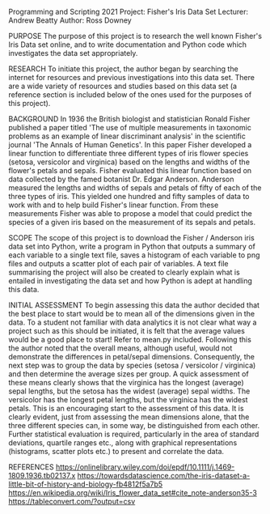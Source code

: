 Programming and Scripting 2021 Project: Fisher's Iris Data Set
Lecturer: Andrew Beatty
Author: Ross Downey

PURPOSE
The purpose of this project is to research the well known Fisher's Iris Data set online, 
and to write documentation and Python code which investigates the data set appropriately.

RESEARCH
To initiate this project, the author began by searching the internet for resources and previous
investigations into this data set. There are a wide variety of resources and studies based on this
data set (a reference section is included below of the ones used for the purposes of this project).

BACKGROUND
In 1936 the British biologist and statistician Ronald Fisher published a paper titled 
'The use of multiple measurements in taxonomic problems as an example of linear discriminant analysis'
in the scientific journal 'The Annals of Human Genetics'. In this paper Fisher developed a linear function to differentiate three different types of iris flower species (setosa, versicolor and virginica)
based on the lengths and widths of the flower's petals and sepals. Fisher evaluated this linear function based on data collected by the famed botanist Dr. Edgar Anderson. Anderson measured the lengths and widths of sepals and petals of fifty of each of the three types of iris. This yielded one hundred and fifty samples of data to work with and to help build Fisher's linear function. 
From these measurements Fisher was able to propose a model that could predict the species of a given iris based on the measurement of its sepals and petals.

SCOPE
The scope of this project is to download the Fisher / Anderson iris data set into Python, write a program in Python that outputs a summary of each variable to a single text file, saves a histogram of each variable to png files and outputs a scatter plot of each pair of variables. A text file summarising the project will also be created to clearly explain what is entailed in investigating the data set and how Python is adept at handling this data.

INITIAL ASSESSMENT
To begin assessing this data the author decided that the best place to start would be to mean all of the dimensions given in the data. To a student not familiar with data analytics it is not clear what way a project such as this should be initiated, it is felt that the average values would be a good place to start! Refer to mean.py included. Following this the author noted that the overall means, although useful, would not demonstrate the differences in petal/sepal dimensions. Consequently, the next step was to group the data by species (setosa / versicolor / virginica) and then determine the average sizes per group. A quick assessment of these means clearly shows that the virginica has the longest (average) sepal lengths, but the setosa has the widest (average) sepal widths. The versicolor has the longest petal lengths, but the virginica has the widest petals. 
This is an encouraging start to the assessment of this data. It is clearly evident, just from assessing the mean dimensions alone, that the three different species can, in some way, be distinguished from each other.
Further statistical evaluation is required, particularly in the area of standard deviations, quartile ranges etc., along with graphical representations (histograms, scatter plots etc.) to present and correlate the data.

REFERENCES
https://onlinelibrary.wiley.com/doi/epdf/10.1111/j.1469-1809.1936.tb02137.x
https://towardsdatascience.com/the-iris-dataset-a-little-bit-of-history-and-biology-fb4812f5a7b5
https://en.wikipedia.org/wiki/Iris_flower_data_set#cite_note-anderson35-3
https://tableconvert.com/?output=csv

